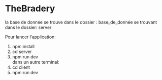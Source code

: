 # TheBradery
la base de donnée se trouve dans le dossier : base_de_donnée se trouvant dans le dossier: server

Pour lancer l'application:
1. npm install
2. cd server
3. npm run dev
   <br/> dans un autre terminal:
4. cd client
5. npm run dev
